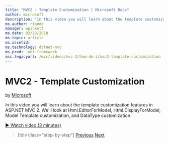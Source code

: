 ```yaml
---
title: "MVC2 - Template Customization | Microsoft Docs"
author: microsoft
description: "In this video you will learn about the template customization features in ASP.NET MVC 2. We'll look at Html.EditorForModel, Html.DisplayForModel, Model Templ..."
ms.author: riande
manager: wpickett
ms.date: 03/23/2010
ms.topic: article
ms.assetid: 
ms.technology: dotnet-mvc
ms.prod: .net-framework
msc.legacyurl: /mvc/videos/mvc-2/how-do-i/mvc2-template-customization
---
```

MVC2 - Template Customization
====================
by [Microsoft](https://github.com/microsoft)

In this video you will learn about the template customization features in ASP.NET MVC 2. We'll look at Html.EditorForModel, Html.DisplayForModel, Model Template customization, and DataType customization.

[&#9654; Watch video (3 minutes)](https://channel9.msdn.com/Blogs/ASP-NET-Site-Videos/mvc2-template-customization)

>[!div class="step-by-step"] [Previous](mvc2-model-validation.md) [Next](aspnet-mvc-2-areas.md)